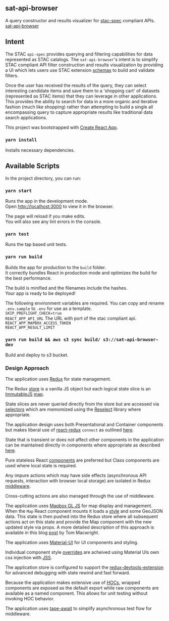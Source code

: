 
## sat-api-browser
A query constructor and results visualizer for [stac-spec](https://github.com/radiantearth/stac-spec/tree/master/api-spec)
compliant APIs. [sat-api-browser](sat-api-browser-dev.s3-website-us-east-1.amazonaws.com)

## Intent

The STAC `api-spec` provides querying and filtering capabilities for data
represented as STAC catalogs.  The `sat-api-browser`'s intent is to simplify
STAC compliant API filter construction and results visualization by providing a
UI which lets users use STAC extension [schemas](https://github.com/radiantearth/stac-spec/tree/master/extensions)
to build and validate filters. 

Once the user has received the results of the query, they can select interesting
candidate items and save them to a 'shopping cart' of datasets (represented as STAC items)
that they can leverage in other applications.  This provides the ability to search
for data in a more organic and iterative fashion (much like shopping) rather than
attempting to build a single all encompassing query to capture appropriate results
like traditional data search applications.


This project was bootstrapped with [Create React App](https://github.com/facebook/create-react-app).

### `yarn install`
Installs necessary dependencies.

## Available Scripts

In the project directory, you can run:

### `yarn start`

Runs the app in the development mode.<br>
Open [http://localhost:3000](http://localhost:3000) to view it in the browser.

The page will reload if you make edits.<br>
You will also see any lint errors in the console.

### `yarn test`
Runs the tap based unit tests.

### `yarn run build`

Builds the app for production to the `build` folder.<br>
It correctly bundles React in production mode and optimizes the build for the best performance.

The build is minified and the filenames include the hashes.<br>
Your app is ready to be deployed!

The following environment variables are required.  You can copy and rename `.env.sample` to `.env` for use as a template.<br>
`SKIP_PREFLIGHT_CHECK=true`<br>
`REACT_APP_API_URL` The URL with port of the stac compliant api.<br>
`REACT_APP_MAPBOX_ACCESS_TOKEN`<br>
`REACT_APP_RESULT_LIMIT`

### `yarn run build && aws s3 sync build/ s3://sat-api-browser-dev`

Build and deploy to s3 bucket.

### Design Approach

The application uses [Redux](https://redux.js.org/) for state management.

The Redux [store](https://redux.js.org/basics/store) is a vanilla JS object but each logical state slice is an [ImmutableJS](https://facebook.github.io/immutable-js/) [map](https://facebook.github.io/immutable-js/docs/#/Map).  

State slices are never queried directly from the store but are accessed via [selectors](https://redux.js.org/recipes/computingderiveddata) which are memomized using the [Reselect](https://github.com/reduxjs/reselect) library where appropriate.

The application design uses both Presentational and Container components but makes liberal use of [react-redux](https://react-redux.js.org/docs/introduction/basic-tutorial) `connect` as outlined [here](https://redux.js.org/faq/reactredux#should-i-only-connect-my-top-component-or-can-i-connect-multiple-components-in-my-tree).

State that is transient or does not affect other components in the application can be maintained directly in components where appropriate as described [here](https://redux.js.org/faq/organizingstate#do-i-have-to-put-all-my-state-into-redux-should-i-ever-use-reacts-setstate).

Pure stateless React [components](https://reactjs.org/docs/state-and-lifecycle.html) are preferred but Class components are used where local state is required.

Any impure actions which may have side effects (asynchronous API requests, interaction with browser local storage) are isolated in Redux [middleware](https://redux.js.org/advanced/middleware).

Cross-cutting actions are also managed through the use of middleware.

The application uses [Mapbox GL JS](https://www.mapbox.com/mapbox-gl-js/api/) for map display and management.  When the `Map` React component mounts it loads a [style](https://www.mapbox.com/mapbox-gl-js/style-spec) and some GeoJSON data.  This state is then pushed into the Redux store where all subsequent actions act on this state and provide the Map component with the new updated style via props. A more detailed description of this approach is available in this blog [post](https://blog.mapbox.com/mapbox-gl-js-in-a-reactive-application-e08eecf0221b) by Tom Macwright.

The application uses [Material-UI](https://material-ui.com/) for UI components and styling.

Individual component style [overrides](https://material-ui.com/customization/overrides/) are acheived using Material UIs own css injection with [JSS](https://cssinjs.org/?v=v9.8.7).

The application store is configured to support the [redux-devtools-extension](https://github.com/zalmoxisus/redux-devtools-extension) for advanced debugging with state rewind and fast forward.

Because the application makes extensive use of [HOCs](https://reactjs.org/docs/higher-order-components.html), wrapped components are exposed as the default export while raw components are available as a named component.  This allows for unit testing without invoking HOC behavior.

The application uses [tape-await](https://github.com/mbostock/tape-await) to simplify asynchronous test flow for middleware.
